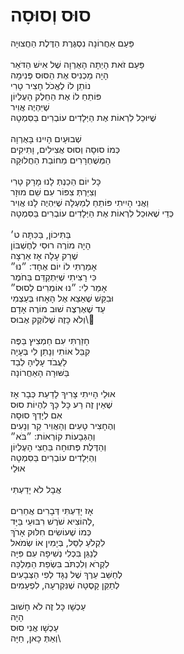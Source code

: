 # סוּס וְסוּסָה

פַּעַם אַחֲרוֹנָה נִסְגֶּרֶת הַדֶּלֶת הַחֲצוּיָה \
\
פַּעַם זֹאת הָיְתָה הָאֻרְוָה שֶׁל אִישׁ הַדֹּאַר \
הָיָה מַכְנִיס אֶת הַסּוּס פְּנִימָה \
נוֹתֵן לוֹ לֶאֱכֹל חָצִיר טָרִי \
פּוֹתֵחַ לוֹ אֶת הַחֵלֶק הָעֶלְיוֹן \
שֶׁיִּהְיֶה אֲוִיר \
שֶׁיּוּכַל לִרְאוֹת אֶת הַיְּלָדִים עוֹבְרִים בַּסִּמְטָה \
\
שְׁבוּעַיִם הָיִינוּ בָּאֻרְוָה \
כְּמוֹ סוּסָה וְסוּס אֲצִילִים, וָתִיקִים \
הַמְּשֻׁחְרָרִים מֵחוֹבַת הַחֲלוּקָה \
\
כָּל יוֹם הֵכַנְתְּ לָנוּ מָרָק טָרִי \
וְצִיַּרְתְּ צִפּוֹר עִם שֵׁם מוּזָר \
וַאֲנִי הָיִיתִי פּוֹתֵחַ לְמַעְלָה שֶׁיִּהְיֶה לָנוּ אֲוִיר \
כְּדֵי שֶׁאוּכַל לִרְאוֹת אֶת הַיְּלָדִים עוֹבְרִים בַּסִּמְטָה \
\
בַּתִּיכוֹן, בַּכִּתָּה ט׳\
הָיָה מוֹרֶה רוּסִי לְחֶשְׁבּוֹן \
שֶׁרַק עָלָה אָז אַרְצָה\
אָמַרְתִּי לוֹ יוֹם אֶחָד: ״נוּ״ \
כִּי רָצִיתִי שֶׁיִּתְקַדֵּם בַּחֹמֶר \
אָמַר לִי: ״נוּ אוֹמְרִים לְסוּס״ \
וּבִקֵּשׁ שֶׁאֵצֵא אֶל הָאָחוּ בְּעַצְמִי \
עַד שֶׁאֶרְצֶה שׁוּב מוֹרֶה אָדָם\
וְלֹא כָּזֶה שֶׁלוֹקֶק אֶבוּס\ \
\
חָזַרְתִּי עִם חַמְצִיץ בַּפֶּה \
קִבֵּל אוֹתִי וְנָתַן לִי בְּעָיָה \
לַעֲבֹד עָלֶיהָ לְבַד \
בַּשּׁוּרָה הָאַחֲרוֹנָה \
\
אוּלַי הָיִיתִי צָרִיךְ לָדַעַת כְּבָר אָז \
שֶׁאֵין זֶה רַע כָּל כָּךְ לִהְיוֹת סוּס \
אִם לְיָדְךָ סוּסָה \
וְהֶחָצִיר טָעִים וְהָאֲוִיר קַר וְנָעִים \
וְהַגְּבָעוֹת קוֹרְאוֹת: ״בֹּא״ \
וְהַדֶּלֶת פְּתוּחָה בַּחֵצִי הָעֶלְיוֹן \
וְהַיְּלָדִים עוֹבְרִים בַּסִּמְטָה\
אוּלַי \
\
אֲבָל לֹא יָדַעְתִּי \
\
אָז יָדַעְתִּי דְּבָרִים אֲחֵרִים \
לְהוֹצִיא שֹׁרֶשׁ רִבּוּעֵי בַּיָּד, \
כְּמוֹ שֶׁעוֹשִׂים חִלּוּק אָרֹךְ \
לִקְלֹעַ לַסַּל, בְּיָמִין אוֹ שְׂמֹאל \
לְנַגֵּן בִּכְלִי נְשִׁיפָה עִם פִּיָּה \
לִקְרֹא וְלִכְתֹּב בִּשְׂפַת הַמַּלְכָּה \
לְחַשֵּׁב עֵרֶךְ שֶׁל נַגָּד לְפִי הַצְּבָעִים \
לְתַקֵּן קָסֶטָה שֶׁנִּקְרְעָה, לִפְעָמִים \
\
עַכְשָׁו כָּל זֶה לֹא חָשׁוּב\
הָיָה \
עַכְשָׁו אֲנִי סוּס \
וְאַתְּ כָּאן, חַיָּה\